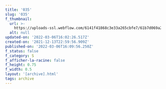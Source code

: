 ```yaml
---
title: '035'
slug: '035'
f_thumbnail:
  url: >-
    https://uploads-ssl.webflow.com/6141f41868c3e33a265cbfe7/61b7d069a247fde2dc7b5be7_035.jpg
  alt: null
updated-on: '2022-03-06T16:02:26.517Z'
created-on: '2021-12-13T22:59:56.909Z'
published-on: '2022-03-06T16:09:56.250Z'
f_status: false
f_category: S
f_afficher-la-racine: false
f_height: 0.75
f_width: 0.5
layout: '[archive].html'
tags: archive
---
```




